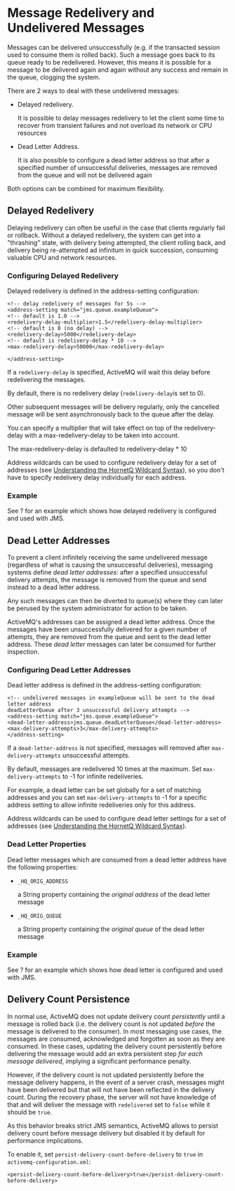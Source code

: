 # Message Redelivery and Undelivered Messages

Messages can be delivered unsuccessfully (e.g. if the transacted session
used to consume them is rolled back). Such a message goes back to its
queue ready to be redelivered. However, this means it is possible for a
message to be delivered again and again without any success and remain
in the queue, clogging the system.

There are 2 ways to deal with these undelivered messages:

-   Delayed redelivery.

    It is possible to delay messages redelivery to let the client some
    time to recover from transient failures and not overload its network
    or CPU resources

-   Dead Letter Address.

    It is also possible to configure a dead letter address so that after
    a specified number of unsuccessful deliveries, messages are removed
    from the queue and will not be delivered again

Both options can be combined for maximum flexibility.

## Delayed Redelivery

Delaying redelivery can often be useful in the case that clients
regularly fail or rollback. Without a delayed redelivery, the system can
get into a "thrashing" state, with delivery being attempted, the client
rolling back, and delivery being re-attempted ad infinitum in quick
succession, consuming valuable CPU and network resources.

### Configuring Delayed Redelivery

Delayed redelivery is defined in the address-setting configuration:

    <!-- delay redelivery of messages for 5s -->
    <address-setting match="jms.queue.exampleQueue">
    <!-- default is 1.0 --> 
    <redelivery-delay-multiplier>1.5</redelivery-delay-multiplier>
    <!-- default is 0 (no delay) --> 
    <redelivery-delay>5000</redelivery-delay>
    <!-- default is redelivery-delay * 10 -->
    <max-redelivery-delay>50000</max-redelivery-delay>
     
    </address-setting>

If a `redelivery-delay` is specified, ActiveMQ will wait this delay
before redelivering the messages.

By default, there is no redelivery delay (`redelivery-delay`is set to
0).

Other subsequent messages will be delivery regularly, only the cancelled
message will be sent asynchronously back to the queue after the delay.

You can specify a multiplier that will take effect on top of the
redelivery-delay with a max-redelivery-delay to be taken into account.

The max-redelivery-delay is defaulted to redelivery-delay \* 10

Address wildcards can be used to configure redelivery delay for a set of
addresses (see [Understanding the HornetQ Wildcard Syntax](wildcard-syntax.md)), so you don't have to specify redelivery delay
individually for each address.

### Example

See ? for an example which shows how delayed redelivery is configured
and used with JMS.

## Dead Letter Addresses

To prevent a client infinitely receiving the same undelivered message
(regardless of what is causing the unsuccessful deliveries), messaging
systems define *dead letter addresses*: after a specified unsuccessful
delivery attempts, the message is removed from the queue and send
instead to a dead letter address.

Any such messages can then be diverted to queue(s) where they can later
be perused by the system administrator for action to be taken.

ActiveMQ's addresses can be assigned a dead letter address. Once the
messages have been unsuccessfully delivered for a given number of
attempts, they are removed from the queue and sent to the dead letter
address. These *dead letter* messages can later be consumed for further
inspection.

### Configuring Dead Letter Addresses

Dead letter address is defined in the address-setting configuration:

    <!-- undelivered messages in exampleQueue will be sent to the dead letter address
    deadLetterQueue after 3 unsuccessful delivery attempts -->
    <address-setting match="jms.queue.exampleQueue">
    <dead-letter-address>jms.queue.deadLetterQueue</dead-letter-address>
    <max-delivery-attempts>3</max-delivery-attempts>
    </address-setting>

If a `dead-letter-address` is not specified, messages will removed after
`max-delivery-attempts` unsuccessful attempts.

By default, messages are redelivered 10 times at the maximum. Set
`max-delivery-attempts` to -1 for infinite redeliveries.

For example, a dead letter can be set globally for a set of matching
addresses and you can set `max-delivery-attempts` to -1 for a specific
address setting to allow infinite redeliveries only for this address.

Address wildcards can be used to configure dead letter settings for a
set of addresses (see [Understanding the HornetQ Wildcard Syntax](wildcard-syntax.md)).

### Dead Letter Properties

Dead letter messages which are consumed from a dead letter address have
the following properties:

-   `_HQ_ORIG_ADDRESS`

    a String property containing the *original address* of the dead
    letter message

-   `_HQ_ORIG_QUEUE`

    a String property containing the *original queue* of the dead letter
    message

### Example

See ? for an example which shows how dead letter is configured and used
with JMS.

## Delivery Count Persistence

In normal use, ActiveMQ does not update delivery count *persistently*
until a message is rolled back (i.e. the delivery count is not updated
*before* the message is delivered to the consumer). In most messaging
use cases, the messages are consumed, acknowledged and forgotten as soon
as they are consumed. In these cases, updating the delivery count
persistently before delivering the message would add an extra persistent
step *for each message delivered*, implying a significant performance
penalty.

However, if the delivery count is not updated persistently before the
message delivery happens, in the event of a server crash, messages might
have been delivered but that will not have been reflected in the
delivery count. During the recovery phase, the server will not have
knowledge of that and will deliver the message with `redelivered` set to
`false` while it should be `true`.

As this behavior breaks strict JMS semantics, ActiveMQ allows to persist
delivery count before message delivery but disabled it by default for
performance implications.

To enable it, set `persist-delivery-count-before-delivery` to `true` in
`activemq-configuration.xml`:

    <persist-delivery-count-before-delivery>true</persist-delivery-count-before-delivery>
